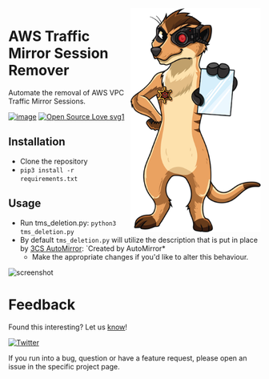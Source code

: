<img align="right" width="260" height="447" src="https://github.com/3CORESec/AWS-Mirror-Toolkit/raw/master/assets/imgs/mirror-officer-mascot-small.png">

# AWS Traffic Mirror Session Remover

Automate the removal of AWS VPC Traffic Mirror Sessions. 

[![image](https://img.shields.io/badge/BuiltOn-AWS-orange)](#)
[![Open Source Love svg1](https://badges.frapsoft.com/os/v1/open-source.svg?v=103)](https://github.com/ellerbrock/open-source-badges/)

## Installation

* Clone the repository
* `pip3 install -r requirements.txt`

## Usage

* Run tms_deletion.py: `python3 tms_deletion.py`
* By default `tms_deletion.py` will utilize the description that is put in place by [3CS AutoMirror](https://github.com/3CORESec/AWS-AutoMirror): `Created by AutoMirror* 
  * Make the appropriate changes if you'd like to alter this behaviour. 

<img src="https://i.imgur.com/vUYgoZl.png" alt="screenshot" />

# Feedback
Found this interesting? Let us [know](https://twitter.com/3CORESec)!

[![Twitter](https://img.shields.io/twitter/follow/3CORESec.svg?style=social&label=Follow)](https://twitter.com/3CORESec)

If you run into a bug, question or have a feature request, please open an issue in the specific project page.

